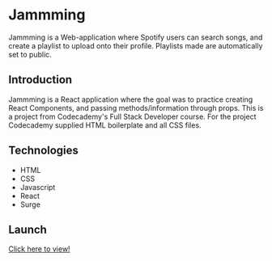 # Jammming

Jammming is a Web-application where Spotify users can search songs, and create a playlist to upload onto their profile. Playlists made are automatically set to public.

## Introduction

Jammming is a React application where the goal was to practice creating React Components, and passing methods/information through props. This is a project from Codecademy's Full Stack Developer course. For the project Codecademy supplied HTML boilerplate and all CSS files.

## Technologies

* HTML
* CSS
* Javascript
* React
* Surge

## Launch

[Click here to view!](http://srjammming.surge.sh/)
